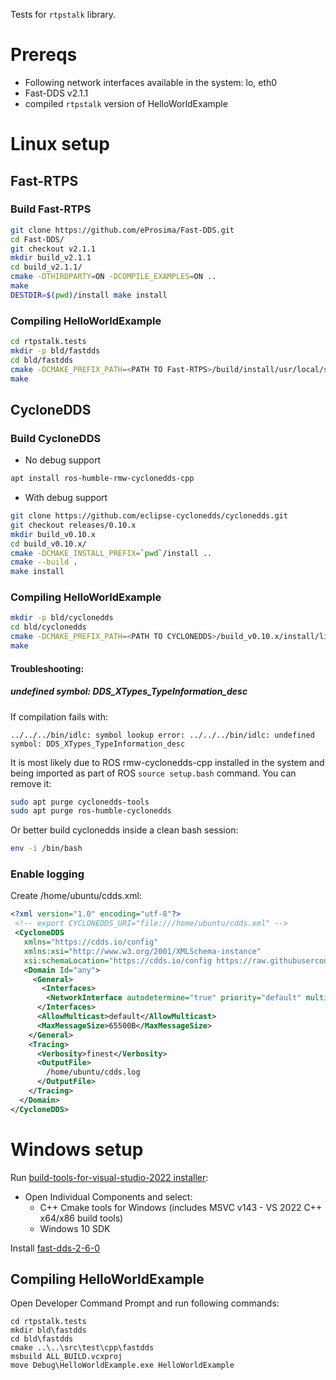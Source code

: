 Tests for `rtpstalk` library.

# Prereqs

- Following network interfaces available in the system: lo, eth0
- Fast-DDS v2.1.1
- compiled `rtpstalk` version of HelloWorldExample

# Linux setup

## Fast-RTPS

### Build Fast-RTPS

```bash
git clone https://github.com/eProsima/Fast-DDS.git
cd Fast-DDS/
git checkout v2.1.1
mkdir build_v2.1.1
cd build_v2.1.1/
cmake -DTHIRDPARTY=ON -DCOMPILE_EXAMPLES=ON ..
make
DESTDIR=$(pwd)/install make install
```

### Compiling HelloWorldExample

``` bash
cd rtpstalk.tests
mkdir -p bld/fastdds
cd bld/fastdds
cmake -DCMAKE_PREFIX_PATH=<PATH TO Fast-RTPS>/build/install/usr/local/share/fastrtps/cmake ../../src/test/cpp/fastdds
make
```

## CycloneDDS

### Build CycloneDDS

- No debug support
``` bash
apt install ros-humble-rmw-cyclonedds-cpp
```
- With debug support
``` bash
git clone https://github.com/eclipse-cyclonedds/cyclonedds.git
git checkout releases/0.10.x
mkdir build_v0.10.x
cd build_v0.10.x/
cmake -DCMAKE_INSTALL_PREFIX=`pwd`/install ..
cmake --build .
make install
```

### Compiling HelloWorldExample

``` bash
mkdir -p bld/cyclonedds
cd bld/cyclonedds
cmake -DCMAKE_PREFIX_PATH=<PATH TO CYCLONEDDS>/build_v0.10.x/install/lib/cmake ../../src/test/cpp/cyclonedds/
make
```

#### Troubleshooting:

##### undefined symbol: DDS_XTypes_TypeInformation_desc
If compilation fails with:
``` 
../../../bin/idlc: symbol lookup error: ../../../bin/idlc: undefined symbol: DDS_XTypes_TypeInformation_desc
```
It is most likely due to ROS rmw-cyclonedds-cpp installed in the system and being imported as part of ROS `source setup.bash` command. You can remove it:
``` bash
sudo apt purge cyclonedds-tools
sudo apt purge ros-humble-cyclonedds
```

Or better build cyclonedds inside a clean bash session:
``` bash
env -i /bin/bash
```

### Enable logging

Create /home/ubuntu/cdds.xml:

``` xml
<?xml version="1.0" encoding="utf-8"?>
 <!-- export CYCLONEDDS_URI="file:///home/ubuntu/cdds.xml" -->
 <CycloneDDS
   xmlns="https://cdds.io/config"
   xmlns:xsi="http://www.w3.org/2001/XMLSchema-instance"
   xsi:schemaLocation="https://cdds.io/config https://raw.githubusercontent.com/eclipse-cyclonedds/cyclonedds/master/etc/cyclonedds.xsd">
   <Domain Id="any">
     <General>
       <Interfaces>
        <NetworkInterface autodetermine="true" priority="default" multicast="default" />
      </Interfaces>
      <AllowMulticast>default</AllowMulticast>
      <MaxMessageSize>65500B</MaxMessageSize>
    </General>
    <Tracing>
      <Verbosity>finest</Verbosity>
      <OutputFile>
        /home/ubuntu/cdds.log
      </OutputFile>
    </Tracing>
  </Domain>
</CycloneDDS>
```

# Windows setup

Run [build-tools-for-visual-studio-2022 installer](https://visualstudio.microsoft.com/downloads/#build-tools-for-visual-studio-2022):
- Open Individual Components and select:
    - C++ Cmake tools for Windows (includes MSVC v143 - VS 2022 C++ x64/x86 build tools)
    - Windows 10 SDK

Install [fast-dds-2-6-0](https://www.eprosima.com/index.php/component/ars/repository/eprosima-fast-dds/eprosima-fast-dds-2-6-0/eprosima_fast-dds-2-6-0-windows-exe?format=raw)

## Compiling HelloWorldExample

Open Developer Command Prompt and run following commands:

```
cd rtpstalk.tests
mkdir bld\fastdds
cd bld\fastdds
cmake ..\..\src\test\cpp\fastdds
msbuild ALL_BUILD.vcxproj
move Debug\HelloWorldExample.exe HelloWorldExample
```
